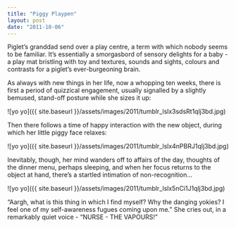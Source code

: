 ```yaml
---
title: "Piggy Playpen"
layout: post
date: "2011-10-06"
---
```


Piglet’s granddad send over a play centre, a term with which nobody seems to be familiar. It’s essentially a smorgasbord of sensory delights for a baby - a play mat bristling with toy and textures, sounds and sights, colours and contrasts for a piglet’s ever-burgeoning brain.

As always with new things in her life, now a whopping ten weeks, there is first a period of quizzical engagement, usually signalled by a slightly bemused, stand-off posture while she sizes it up:

![yo yo]({{ site.baseurl }}/assets/images/2011/tumblr_lslx3sdsRt1qlj3bd.jpg)

Then there follows a time of happy interaction with the new object, during which her little piggy face relaxes:

![yo yo]({{ site.baseurl }}/assets/images/2011/tumblr_lslx4nPBRJ1qlj3bd.jpg)

Inevitably, though, her mind wanders off to affairs of the day, thoughts of the dinner menu, perhaps sleeping, and when her focus returns to the object at hand, there’s a startled intimation of non-recognition…

![yo yo]({{ site.baseurl }}/assets/images/2011/tumblr_lslx5nCi1J1qlj3bd.jpg)

“Aargh, what is this thing in which I find myself? Why the danging yokies? I feel one of my self-awareness fugues coming upon me.” She cries out, in a remarkably quiet voice - “NURSE - THE VAPOURS!”
